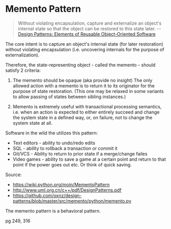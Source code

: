 # Memento Pattern

> Without violating encapsulation, capture and externalize an object's internal state so that the object can be restored to this state later. -- [Design Patterns: Elements of Reusable Object-Oriented Software](http://www.uml.org.cn/c++/pdf/DesignPatterns.pdf)


The core intent is to capture an object's internal state (for later restoration) without violating encapsulation (i.e. uncovering internals for the purpose of externalization).

Therefore, the state-representing object - called the memento - should satisfy 2 criteria:

1. The memento should be opaque (aka provide no insight)
The only allowed action with a memento is to return it to its originator for the purpose of state restoration. (This one may be relaxed in some variants to allow passing of states between sibling instances.)

2. Memento is extremely useful with transactional processing semantics, i.e. when an action is expected to either entirely succeed and change the system state in a defined way, or, on failure, not to change the system state at all.

Software in the wild the utilizes this pattern:

* Text editors - ability to undo/redo edits
* SQL - ability to rollback a transaction or commit it
* Git/VCS -  Ability to return to prior state if a merge/change failes
* Video games - ability to save a game at a certain point and return to that point if the power goes out etc. Or think of quick saving.


Source:

* https://wiki.python.org/moin/MementoPattern 
* http://www.uml.org.cn/c++/pdf/DesignPatterns.pdf
* https://github.com/oxnz/design-patterns/blob/master/src/memento/python/memento.py


The memento pattern is a behavioral pattern.



pg 249, 316